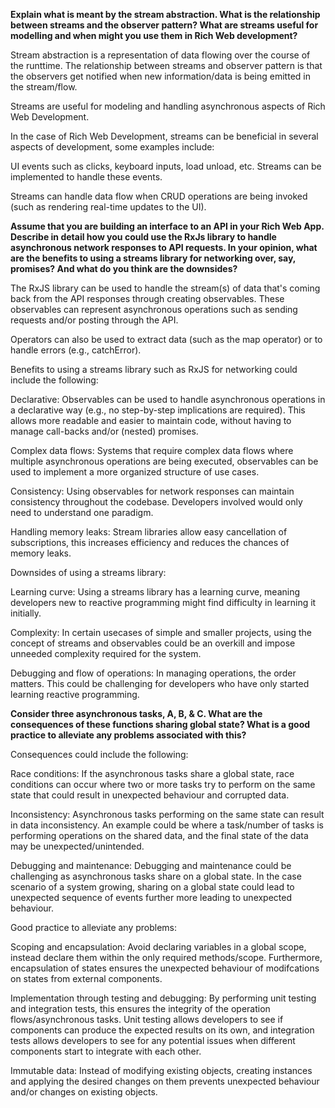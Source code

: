 <b>Explain what is meant by the stream abstraction. What is the relationship between streams and the observer pattern? What are streams useful for modelling and when might you use them in Rich Web development? </b>

Stream abstraction is a representation of data flowing over the course of the runttime. The relationship between streams and observer pattern is that the observers get notified when new information/data is being emitted in the stream/flow.

Streams are useful for modeling and handling asynchronous aspects of Rich Web Development.

In the case of Rich Web Development, streams can be beneficial in several aspects of development, some examples include:

UI events such as clicks, keyboard inputs, load unload, etc. Streams can be implemented to handle these events.

Streams can handle data flow when CRUD operations are being invoked (such as rendering real-time updates to the UI).

<b> Assume that you are building an interface to an API in your Rich Web App. Describe in detail how you could use the RxJs library to handle asynchronous network responses to API requests. In your opinion, what are the benefits to using a streams library for networking over, say, promises? And what do you think are the downsides? </b>

The RxJS library can be used to handle the stream(s) of data that's coming back from the API responses through creating observables. These observables can represent asynchronous operations such as sending requests and/or posting through the API.

Operators can also be used to extract data (such as the map operator) or to handle errors (e.g., catchError).

Benefits to using a streams library such as RxJS for networking could include the following:

Declarative: Observables can be used to handle asynchronous operations in a declarative way (e.g., no step-by-step implications are required). This allows more readable and easier to maintain code, without having to manage call-backs and/or (nested) promises.

Complex data flows: Systems that require complex data flows where multiple asynchronous operations are being executed, observables can be used to implement a more organized structure of use cases.

Consistency: Using observables for network responses can maintain consistency throughout the codebase. Developers involved would only need to understand one paradigm.

Handling memory leaks: Stream libraries allow easy cancellation of subscriptions, this increases efficiency and reduces the chances of memory leaks.

Downsides of using a streams library:

Learning curve: Using a streams library has a learning curve, meaning developers new to reactive programming might find difficulty in learning it initially.

Complexity: In certain usecases of simple and smaller projects, using the concept of streams and observables could be an overkill and impose unneeded complexity required for the system.

Debugging and flow of operations: In managing operations, the order matters. This could be challenging for developers who have only started learning reactive programming.

<b> Consider three asynchronous tasks, A, B, & C. What are the consequences of these functions sharing global state? What is a good practice to alleviate any problems associated with this? </b>

Consequences could include the following:

Race conditions: If the asynchronous tasks share a global state, race conditions can occur where two or more tasks try to perform on the same state that could result in unexpected behaviour and corrupted data.

Inconsistency: Asynchronous tasks performing on the same state can result in data inconsistency. An example could be where a task/number of tasks is performing operations on the shared data, and the final state of the data may be unexpected/unintended.

Debugging and maintenance: Debugging and maintenance could be challenging as asynchronous tasks share on a global state. In the case scenario of a system growing, sharing on a global state could lead to unexpected sequence of events further more leading to unexpected behaviour. 

Good practice to alleviate any problems:

Scoping and encapsulation: Avoid declaring variables in a global scope, instead declare them within the only required methods/scope. Furthermore, encapsulation of states ensures the unexpected behaviour of modifcations on states from external components.

Implementation through testing and debugging: By performing unit testing and integration tests, this ensures the integrity of the operation flows/asynchronous tasks. Unit testing allows developers to see if components can produce the expected results on its own, and integration tests allows developers to see for any potential issues when different components start to integrate with each other. 

Immutable data: Instead of modifying existing objects, creating instances and applying the desired changes on them prevents unexpected behaviour and/or changes on existing objects.